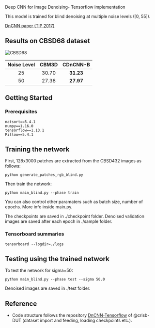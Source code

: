 Deep CNN for Image Denoising- Tensorflow implementation

This model is trained for blind denoising at multiple noise levels (\[0, 55\]).

[DnCNN paper (TIP 2017)](http://www4.comp.polyu.edu.hk/~cslzhang/paper/DnCNN.pdf)

## Results on CBSD68 dataset
![CBSD68](./imgs/denoised.png)


| Noise Level | CBM3D | CDnCNN-B |
|:-----------:|:-------:|:----------------:|
| 25          | 30.70   | **31.23**        |
| 50          | 27.38   | **27.97**        |

## Getting Started


### Prerequisites
```
natsort==5.4.1
numpy==1.16.0
tensorflow==1.13.1
Pillow==5.4.1
```

## Training the network

First, 128x3000 patches are extracted from the CBSD432 images as follows:

```
python generate_patches_rgb_blind.py
```
Then train the network:
```
python main_blind.py --phase train
```
You can also control other paramaters such as batch size, number of epochs. More info inside main.py.

The checkpoints are saved in ./checkpoint folder. Denoised validation images are saved after each epoch in ./sample folder.

### Tensorboard summaries
```
tensorboard --logdir=./logs
```

## Testing using the trained network

To test the network for sigma=50:
```
python main_blind.py --phase test --sigma 50.0
```
Denoised images are saved in ./test folder.


## Reference
* Code structure follows the repository [DnCNN-Tensorflow](https://github.com/crisb-DUT/DnCNN-tensorflow) of @crisb-DUT (dataset import and feeding, loading checkpoints etc.).


